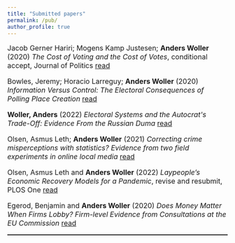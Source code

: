 ```yaml
---
title: "Submitted papers"
permalink: /pub/
author_profile: true
---
```


<p style="font-size:16px"> Jacob Gerner Hariri; Mogens Kamp Justesen; <b>Anders Woller</b> (2020) <i>The Cost of Voting and the Cost of Votes</i>, conditional accept, Journal of Politics <a href="https://www.dropbox.com/s/76e4zspprdno5u1/JOP_3rdRound.pdf?dl=0">read</a> <p/>

<p style="font-size:16px"> Bowles, Jeremy; Horacio Larreguy; <b>Anders Woller</b> (2020) <i>Information Versus Control: The Electoral Consequences of Polling Place Creation</i> <a href="https://www.dropbox.com/s/r8syn46829kzhko/draft_5.pdf?dl=0">read</a> <p/>

<p style="font-size:16px"> <b>Woller, Anders</b> (2022) <i>Electoral Systems and the Autocrat's Trade-Off: Evidence From the Russian Duma</i> <a href="https://www.dropbox.com/s/wqg072pmxb5gqrm/Electoral_systems.pdf?dl=0">read</a> <p/>

<p style="font-size:16px"> Olsen, Asmus Leth; <b>Anders Woller</b> (2021) <i>Correcting crime misperceptions with statistics? Evidence from two field experiments in online local media</i> <a href="https://www.dropbox.com/s/xamcx5m7wzss90a/manuscript_JOP.pdf?dl=0">read</a> <p/>

<p style="font-size:16px"> Olsen, Asmus Leth and <b>Anders Woller</b> (2022) <i>Laypeople’s Economic Recovery Models for a Pandemic</i>, revise and resubmit, PLOS One <a href="https://www.dropbox.com/s/whdcje1z96htnwp/PlosOne_RR.pdf?dl=0">read</a> <p/>

<p style="font-size:16px"> Egerod, Benjamin and <b>Anders Woller</b> (2020) <i>Does Money Matter When Firms Lobby? Firm-level Evidence from Consultations at the EU Commission</i> <a href="https://www.dropbox.com/s/jntg13ofu0ydflr/Maindocument.pdf?dl=0">read</a> <p/>


<hr style="border-top: dotted 1px;" />
